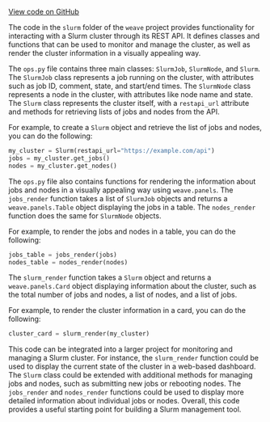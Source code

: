 [View code on GitHub](https://github.com/wandb/weave/.autodoc/docs/json/weave/ecosystem/slurm)

The code in the `slurm` folder of the `weave` project provides functionality for interacting with a Slurm cluster through its REST API. It defines classes and functions that can be used to monitor and manage the cluster, as well as render the cluster information in a visually appealing way.

The `ops.py` file contains three main classes: `SlurmJob`, `SlurmNode`, and `Slurm`. The `SlurmJob` class represents a job running on the cluster, with attributes such as job ID, comment, state, and start/end times. The `SlurmNode` class represents a node in the cluster, with attributes like node name and state. The `Slurm` class represents the cluster itself, with a `restapi_url` attribute and methods for retrieving lists of jobs and nodes from the API.

For example, to create a `Slurm` object and retrieve the list of jobs and nodes, you can do the following:

```python
my_cluster = Slurm(restapi_url="https://example.com/api")
jobs = my_cluster.get_jobs()
nodes = my_cluster.get_nodes()
```

The `ops.py` file also contains functions for rendering the information about jobs and nodes in a visually appealing way using `weave.panels`. The `jobs_render` function takes a list of `SlurmJob` objects and returns a `weave.panels.Table` object displaying the jobs in a table. The `nodes_render` function does the same for `SlurmNode` objects.

For example, to render the jobs and nodes in a table, you can do the following:

```python
jobs_table = jobs_render(jobs)
nodes_table = nodes_render(nodes)
```

The `slurm_render` function takes a `Slurm` object and returns a `weave.panels.Card` object displaying information about the cluster, such as the total number of jobs and nodes, a list of nodes, and a list of jobs.

For example, to render the cluster information in a card, you can do the following:

```python
cluster_card = slurm_render(my_cluster)
```

This code can be integrated into a larger project for monitoring and managing a Slurm cluster. For instance, the `slurm_render` function could be used to display the current state of the cluster in a web-based dashboard. The `Slurm` class could be extended with additional methods for managing jobs and nodes, such as submitting new jobs or rebooting nodes. The `jobs_render` and `nodes_render` functions could be used to display more detailed information about individual jobs or nodes. Overall, this code provides a useful starting point for building a Slurm management tool.
